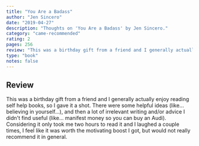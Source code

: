 ```yaml
---
title: "You Are a Badass"
author: "Jen Sincero"
date: "2019-04-27"
description: "Thoughts on 'You Are a Badass' by Jen Sincero."
category: "came-recommended"
rating: 2
pages: 256
review: "This was a birthday gift from a friend and I generally actually enjoy reading self help books, so I gave it a shot. There were some helpful ideas (like... believing in yourself...), and then a lot of irrelevant writing and/or advice I didn't find useful (like... manifest money so you can buy an Audi). Considering it only took me two hours to read it and I laughed a couple times, I feel like it was worth the motivating boost I got, but would not really recommend it in general."
type: "book"
notes: false
---
```


## Review

This was a birthday gift from a friend and I generally actually enjoy reading self help books, so I gave it a shot. There were some helpful ideas (like... believing in yourself...), and then a lot of irrelevant writing and/or advice I didn't find useful (like... manifest money so you can buy an Audi). Considering it only took me two hours to read it and I laughed a couple times, I feel like it was worth the motivating boost I got, but would not really recommend it in general.
